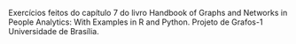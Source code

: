 Exercícios feitos do capítulo 7 do livro  Handbook of Graphs and Networks in People Analytics: With Examples in R and Python.
Projeto de Grafos-1 Universidade de Brasília.
